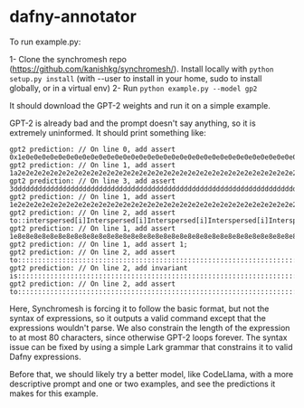 # dafny-annotator

To run example.py:

1- Clone the synchromesh repo (https://github.com/kanishkg/synchromesh/). Install locally with `python setup.py install` (with --user to install in your home, sudo to install globally, or in a virtual env)
2- Run `python example.py --model gp2`

It should download the GPT-2 weights and run it on a simple example.

GPT-2 is already bad and the prompt doesn't say anything, so it is extremely uninformed. It should print something like:

``` text
gpt2 prediction: // On line 0, add assert 0x1e0e0e0e0e0e0e0e0e0e0e0e0e0e0e0e0e0e0e0e0e0e0e0e0e0e0e0e0e0e0e0e0e0e0e0e0e0e0e;
gpt2 prediction: // On line 1, add assert 1a2e2e2e2e2e2e2e2e2e2e2e2e2e2e2e2e2e2e2e2e2e2e2e2e2e2e2e2e2e2e2e2e2e2e2e2e2e2e2e;
gpt2 prediction: // On line 3, add assert 3ddddddddddddddddddddddddddddddddddddddddddddddddddddddddddddddddddddddddddddddd;
gpt2 prediction: // On line 1, add assert 1e2e2e2e2e2e2e2e2e2e2e2e2e2e2e2e2e2e2e2e2e2e2e2e2e2e2e2e2e2e2e2e2e2e2e2e2e2e2e2e;
gpt2 prediction: // On line 2, add assert to::interspersed[i]Interspersed[i]Interspersed[i]Interspersed[i]Interspersed[i]S;
gpt2 prediction: // On line 1, add assert 1e8e8e8e8e8e8e8e8e8e8e8e8e8e8e8e8e8e8e8e8e8e8e8e8e8e8e8e8e8e8e8e8e8e8e8e8e8e8e8e;
gpt2 prediction: // On line 1, add assert 1;
gpt2 prediction: // On line 2, add assert to::::::::::::::::::::::::::::::::::::::::::::::::::::::::::::::::::::::::::::::;
gpt2 prediction: // On line 2, add invariant is::::::::::::::::::::::::::::::::::::::::::::::::::::::::::::::::::::::::::::::;
gpt2 prediction: // On line 2, add assert to::::::::::::::::::::::::::::::::::::::::::::::::::::::::::::::::::::::::::::::;
```

Here, Synchromesh is forcing it to follow the basic format, but not the syntax of expressions, so it outputs a valid command except that the expressions wouldn't parse. We also constrain the length of the expression to at most 80 characters, since otherwise GPT-2 loops forever. The syntax issue can be fixed by using a simple Lark grammar that constrains it to valid Dafny expressions.

Before that, we should likely try a better model, like CodeLlama, with a more descriptive prompt and one or two examples, and see the predictions it makes for this example.
